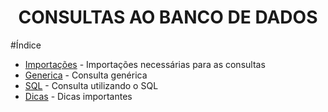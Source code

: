 <H1 align="center">
  CONSULTAS AO BANCO DE DADOS
</H1>

#Índice

* [Importações](#Importações) - Importações necessárias para as consultas
* [Generica](#Generica) - Consulta genérica 
* [SQL](#SQL) - Consulta utilizando o SQL
* [Dicas](#Dicas) - Dicas importantes



